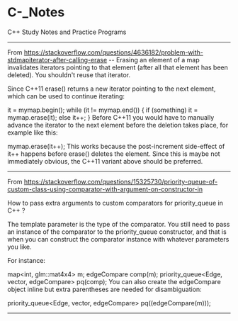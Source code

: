 # C-_Notes
C++ Study Notes and Practice Programs

***********************************************************************************************************************************************************************************
From https://stackoverflow.com/questions/4636182/problem-with-stdmapiterator-after-calling-erase --
Erasing an element of a map invalidates iterators pointing to that element (after all that element has been deleted). You shouldn't reuse that iterator.

Since C++11 erase() returns a new iterator pointing to the next element, which can be used to continue iterating:

it = mymap.begin();
while (it != mymap.end()) {
   if (something)
      it = mymap.erase(it);
   else
      it++;
}
Before C++11 you would have to manually advance the iterator to the next element before the deletion takes place, for example like this:

mymap.erase(it++);
This works because the post-increment side-effect of it++ happens before erase() deletes the element. Since this is maybe not immediately obvious, the C++11 variant above should be preferred.

***********************************************************************************************************************************************************************************
From https://stackoverflow.com/questions/15325730/priority-queue-of-custom-class-using-comparator-with-argument-on-constructor-in

How to pass extra arguments to custom comparators for priority_queue in C++ ?

The template parameter is the type of the comparator. You still need to pass an instance of the comparator to the priority_queue constructor, and that is when you can construct the comparator instance with whatever parameters you like.

For instance:

map<int, glm::mat4x4> m;
edgeCompare comp(m);
priority_queue<Edge, vector<Edge>, edgeCompare> pq(comp);
You can also create the edgeCompare object inline but extra parentheses are needed for disambiguation:

priority_queue<Edge, vector<Edge>, edgeCompare> pq((edgeCompare(m)));
   ***********************************************************************************************************************************************************************************
